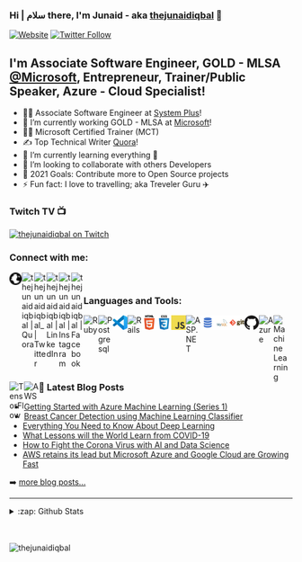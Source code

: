 ### Hi | سلام there, I'm Junaid - aka [thejunaidiqbal][website] 👋

[![Website](https://img.shields.io/website?label=thejunaidiqbal.com&style=for-the-badge&url=https%3A%2F%2Fthejunaidiqbal.com)](https://thejunaidiqbal.com)
[![Twitter Follow](https://img.shields.io/twitter/follow/thejunaidiqbal_?color=1DA1F2&logo=twitter&style=for-the-badge)](https://twitter.com/intent/follow?original_referer=https%3A%2F%2Fgithub.com%2FcodeSTACKr&screen_name=thejunaidiqbal_)


## I'm Associate Software Engineer, GOLD - MLSA [@Microsoft][msp], Entrepreneur, Trainer/Public Speaker, Azure - Cloud Specialist!

- 👨‍🏫 Associate Software Engineer at [System Plus][systemplus]!
- 🔭 I’m currently working GOLD - MLSA at [Microsoft][msp]!
- 👨‍🏫 Microsoft Certified Trainer (MCT)
- ✍️ Top Technical Writer [Quora][quora]!
- 🌱 I’m currently learning everything 🤣
- 👯 I’m looking to collaborate with others Developers
- 🥅 2021 Goals: Contribute more to Open Source projects
- ⚡ Fun fact: I love to travelling; aka Treveler Guru ✈️

### Twitch TV 📺
[<img src="https://i.ibb.co/0qMgfz1/ecfa37c5f4abaad2f6cf39f4316fb9c7.gif" alt="thejunaidiqbal on Twitch" width="100"/>](https://www.twitch.tv/thejunaidiqbal)

### Connect with me:

[<img align="left" alt="thejunaidiqbal.com" width="22px" src="https://raw.githubusercontent.com/iconic/open-iconic/master/svg/globe.svg" />][website]
[<img align="left" alt="thejunaidiqbal | Quora " width="22px" src="https://cdn.jsdelivr.net/npm/simple-icons@v3/icons/quora.svg" />][quora]
[<img align="left" alt="thejunaidiqbal_ | Twitter" width="22px" src="https://cdn.jsdelivr.net/npm/simple-icons@v3/icons/twitter.svg" />][twitter]
[<img align="left" alt="thejunaidiqbal | LinkedIn" width="22px" src="https://cdn.jsdelivr.net/npm/simple-icons@v3/icons/linkedin.svg" />][linkedin]
[<img align="left" alt="thejunaidiqbal | Instagram" width="22px" src="https://cdn.jsdelivr.net/npm/simple-icons@v3/icons/instagram.svg" />][instagram]
[<img align="left" alt="thejunaidiqbal | Facebook" width="22px" src="https://cdn.jsdelivr.net/npm/simple-icons@v3/icons/facebook.svg" />][facebook]




<br />

### Languages and Tools:

<img align="left" width="26px" src="https://i.ibb.co/9rhRWJK/Ruby-logo.png" alt="Ruby" />
<img align="left" width="26px" src="https://i.ibb.co/0KXswW5/584815fdcef1014c0b5e497a.png" alt="Postgresql" />
<img align="left" alt="Visual Studio Code" width="26px" src="https://raw.githubusercontent.com/github/explore/80688e429a7d4ef2fca1e82350fe8e3517d3494d/topics/visual-studio-code/visual-studio-code.png" />
<img align="left" alt="Rails" width="26px" src="https://i.ibb.co/dbng2WG/rails-1-logo.png" />
<img align="left" alt="HTML5" width="26px" src="https://raw.githubusercontent.com/github/explore/80688e429a7d4ef2fca1e82350fe8e3517d3494d/topics/html/html.png" />
<img align="left" alt="CSS3" width="26px" src="https://raw.githubusercontent.com/github/explore/80688e429a7d4ef2fca1e82350fe8e3517d3494d/topics/css/css.png" />
<img align="left" alt="JavaScript" width="26px" src="https://raw.githubusercontent.com/github/explore/80688e429a7d4ef2fca1e82350fe8e3517d3494d/topics/javascript/javascript.png" />
<img align="left" alt="ASP.NET" width="26px" src="https://i.ibb.co/NLgjYrK/dotnet.png" />
<img align="left" alt="SQL" width="26px" src="https://raw.githubusercontent.com/github/explore/80688e429a7d4ef2fca1e82350fe8e3517d3494d/topics/sql/sql.png" />
<img align="left" alt="MySQL" width="26px" src="https://raw.githubusercontent.com/github/explore/80688e429a7d4ef2fca1e82350fe8e3517d3494d/topics/mysql/mysql.png" />
<img align="left" alt="Git" width="26px" src="https://raw.githubusercontent.com/github/explore/80688e429a7d4ef2fca1e82350fe8e3517d3494d/topics/git/git.png" />
<img align="left" alt="GitHub" width="26px" src="https://raw.githubusercontent.com/github/explore/78df643247d429f6cc873026c0622819ad797942/topics/github/github.png" />
<img align="left" alt="Azure" width="26px" src="https://i.ibb.co/mJ7PHGt/azure.png" />
<img align="left" alt="Machine Learning" width="26px" src="https://i.ibb.co/ZBGL8Sb/ml.png" />
<img align="left" alt="TensorFlow" width="26px" src="https://i.ibb.co/tXpvrk0/tensor.png" />
<img align="left" alt="AWS" width="26px" src="https://i.ibb.co/F6w3SBL/Amazon-Web-Services-Logo-wine.png" />

<br />



### 📕 Latest Blog Posts

<!-- BLOG-POST-LIST:START -->
- [Getting Started with Azure Machine Learning (Series 1)](https://medium.com/@thejunaidiqbal/getting-started-with-azure-machine-learning-778e49774951)
- [Breast Cancer Detection using Machine Learning Classifier](https://www.linkedin.com/pulse/breast-cancer-detection-using-machine-learning-classifier-iqbal/?trackingId=yUXRt0t80ReJdho25AVfsQ%3D%3D)
- [Everything You Need to Know About Deep Learning](https://www.linkedin.com/pulse/everything-you-need-know-deep-learning-muhammad-junaid-iqbal/?trackingId=bairUIq22k%2FYNdr5533OVg%3D%3D)
- [What Lessons will the World Learn from COVID-19](https://www.linkedin.com/pulse/what-lessons-world-learn-from-covid-19-muhammad-junaid-iqbal/?trackingId=CwrF5Qy90rjB85DuzNTY8w%3D%3D)
- [How to Fight the Corona Virus with AI and Data Science](https://www.linkedin.com/pulse/how-fight-coronavirus-ai-data-science-muhammad-junaid-iqbal/)
- [AWS retains its lead but Microsoft Azure and Google Cloud are Growing Fast](https://www.linkedin.com/pulse/aws-retains-its-lead-microsoft-azure-google-cloud-growing-iqbal/)
<!-- BLOG-POST-LIST:END -->

➡️ [more blog posts...](https://thejunaidiqbal.com)


---

<details>
  <summary>:zap: Github Stats</summary>

<img align="left" alt="thejunaidiqbal's Github Stats" src="https://github-readme-stats.vercel.app/api?username=thejunaidiqbal1&show_icons=true&hide_border=true" />
</details>



[website]: https://thejunaidiqbal.com
[msp]: https://studentambassadors.microsoft.com/en-US/profile/5195
[twitter]: https://twitter.com/thejunaidiqbal_
[instagram]: https://instagram.com/thejunaidiqbal
[linkedin]: https://linkedin.com/in/thejunaidiqbal
[facebook]: https://facebook.com/thejunaidiqbal
[quora]: https://www.quora.com/profile/Muhammad-Junaid-Iqbal-6
[systemplus]: https://systemplus.co/

<br /><br />
<img align="left" src="https://komarev.com/ghpvc/?username=thejunaidiqbal" alt="thejunaidiqbal" />
